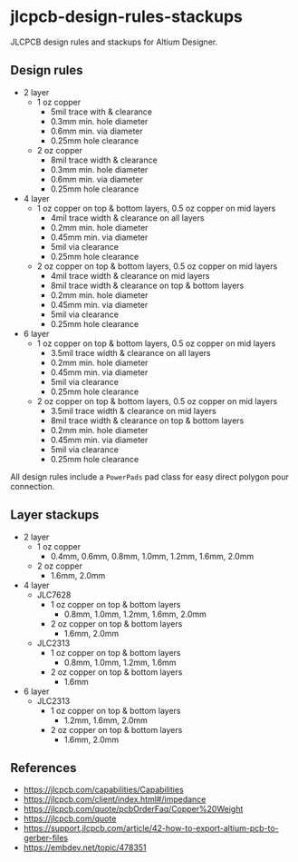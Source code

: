 jlcpcb-design-rules-stackups
============================

JLCPCB design rules and stackups for Altium Designer.

Design rules
------------

  - 2 layer
    - 1 oz copper
      - 5mil trace with & clearance
      - 0.3mm min. hole diameter
      - 0.6mm min. via diameter
      - 0.25mm hole clearance
    - 2 oz copper
      - 8mil trace width & clearance
      - 0.3mm min. hole diameter
      - 0.6mm min. via diameter
      - 0.25mm hole clearance
  - 4 layer
    - 1 oz copper on top & bottom layers, 0.5 oz copper on mid layers
      - 4mil trace width & clearance on all layers
      - 0.2mm min. hole diameter
      - 0.45mm min. via diameter
      - 5mil via clearance
      - 0.25mm hole clearance
    - 2 oz copper on top & bottom layers, 0.5 oz copper on mid layers
      - 4mil trace width & clearance on mid layers
      - 8mil trace width & clearance on top & bottom layers
      - 0.2mm min. hole diameter
      - 0.45mm min. via diameter
      - 5mil via clearance
      - 0.25mm hole clearance
  - 6 layer
    - 1 oz copper on top & bottom layers, 0.5 oz copper on mid layers
      - 3.5mil trace width & clearance on all layers
      - 0.2mm min. hole diameter
      - 0.45mm min. via diameter
      - 5mil via clearance
      - 0.25mm hole clearance
    - 2 oz copper on top & bottom layers, 0.5 oz copper on mid layers
      - 3.5mil trace width & clearance on mid layers
      - 8mil trace width & clearance on top & bottom layers
      - 0.2mm min. hole diameter
      - 0.45mm min. via diameter
      - 5mil via clearance
      - 0.25mm hole clearance

All design rules include a `PowerPads` pad class for easy direct polygon pour connection.

Layer stackups
--------------

  - 2 layer
    - 1 oz copper
      - 0.4mm, 0.6mm, 0.8mm, 1.0mm, 1.2mm, 1.6mm, 2.0mm
    - 2 oz copper
      - 1.6mm, 2.0mm
  - 4 layer
      - JLC7628
        - 1 oz copper on top & bottom layers
          - 0.8mm, 1.0mm, 1.2mm, 1.6mm, 2.0mm
        - 2 oz copper on top & bottom layers
          - 1.6mm, 2.0mm
      - JLC2313
        - 1 oz copper on top & bottom layers
          - 0.8mm, 1.0mm, 1.2mm, 1.6mm
        - 2 oz copper on top & bottom layers
          - 1.6mm
  - 6 layer
    - JLC2313
      - 1 oz copper on top & bottom layers
        - 1.2mm, 1.6mm, 2.0mm
      - 2 oz copper on top & bottom layers
        - 1.6mm, 2.0mm

References
----------

  - https://jlcpcb.com/capabilities/Capabilities
  - https://jlcpcb.com/client/index.html#/impedance
  - https://jlcpcb.com/quote/pcbOrderFaq/Copper%20Weight
  - https://jlcpcb.com/quote
  - https://support.jlcpcb.com/article/42-how-to-export-altium-pcb-to-gerber-files
  - https://embdev.net/topic/478351
